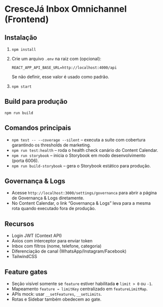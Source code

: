 # CresceJá Inbox Omnichannel (Frontend)

## Instalação
1. `npm install`
2. Crie um arquivo `.env` na raiz com (opcional):
   ```
   REACT_APP_API_BASE_URL=http://localhost:4000/api
   ```
   Se não definir, esse valor é usado como padrão.

3. `npm start`

## Build para produção
`npm run build`

## Comandos principais
- `npm test -- --coverage --silent` – executa a suíte com cobertura garantindo os thresholds de marketing.
- `npm run test:health` – roda o health check canário do Content Calendar.
- `npm run storybook` – inicia o Storybook em modo desenvolvimento (porta 6006).
- `npm run build-storybook` – gera o Storybook estático para produção.

## Governança & Logs
- Acesse `http://localhost:3000/settings/governanca` para abrir a página de Governança & Logs diretamente.
- No Content Calendar, o link “Governança & Logs” leva para a mesma rota quando executado fora de produção.

## Recursos
- Login JWT (Context API)
- Axios com interceptor para enviar token
- Inbox com filtros (nome, telefone, categoria)
- Diferenciação de canal (WhatsApp/Instagram/Facebook)
- TailwindCSS

## Feature gates
- Seção visível somente se `feature` estiver habilitada **e** `limit > 0` ou `-1`.
- Mapeamento `feature → limitKey` centralizado em `featureLimitMap`.
- APIs mock: usar `__setFeatures`, `__setLimits`.
- Rotas e Sidebar também obedecem ao gate.
